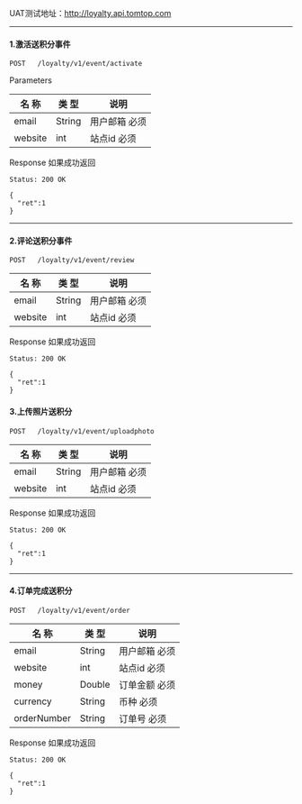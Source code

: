 UAT测试地址：http://loyalty.api.tomtop.com

---------
#### 1.激活送积分事件
```
POST   /loyalty/v1/event/activate
```

 Parameters


|  名 称   |   类 型  |                    说明                                         |
| -------- | -------- | -----------------------------------------------                 |
| email|   String| 用户邮箱  必须|
| website|   int| 站点id  必须                                |

 Response  如果成功返回

```
Status: 200 OK
```
```
{
  "ret":1
}
```
------------------------------------------------
#### 2.评论送积分事件
```
POST   /loyalty/v1/event/review
```
|  名 称   |   类 型  |                    说明                                         |
| -------- | -------- | -----------------------------------------------                 |
| email|   String| 用户邮箱  必须|
| website|   int| 站点id  必须                                |


Response  如果成功返回

```
Status: 200 OK
```

```
{
  "ret":1
}

```



#### 3.上传照片送积分
```
POST   /loyalty/v1/event/uploadphoto
```
|  名 称   |   类 型  |                    说明                                         |
| -------- | -------- | -----------------------------------------------                 |
| email|   String| 用户邮箱  必须|
| website|   int| 站点id  必须                                |

  
Response  如果成功返回

```
Status: 200 OK
```
```
{
  "ret":1
}
```
--------------------------------------
#### 4.订单完成送积分
```
POST   /loyalty/v1/event/order
```
|  名 称   |   类 型  |                    说明                                         |
| -------- | -------- | -----------------------------------------------                 |
| email|   String| 用户邮箱  必须|
| website|   int| 站点id  必须                                |
| money|   Double| 订单金额  必须|
| currency|   String| 币种  必须                                |
| orderNumber|   String| 订单号  必须|




Response  如果成功返回

```
Status: 200 OK

{
  "ret":1
}
```